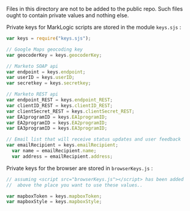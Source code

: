 Files in this directory are not to be added to the public repo. Such files
ought to contain private values and nothing else.


Private keys for MarkLogic scripts are stored in the module `keys.sjs` :


```javascript
var keys = require("keys.sjs");

// Google Maps geocoding key
var geocoderKey = keys.geocoderKey;

// Marketo SOAP api
var endpoint = keys.endpoint;
var userID = keys.userID;
var secretkey = keys.secretkey;

// Marketo REST api
var endpoint_REST = keys.endpoint_REST;
var clientID_REST = keys.clientID_REST;
var clientSecret_REST = keys.clientSecret_REST;
var EA1programID = keys.EA1programID;
var EA2programID = keys.EA2programID;
var EA3programID = keys.EA3programID;

// Email list that will receive status updates and user feedback
var emailRecipient = keys.emailRecipient;
  var name = emailRecipient.name;
  var address = emailRecipient.address;

```


Private keys for the browser are stored in `browserKeys.js` :

```javascript
// assuming <script src="browserKeys.js"></script> has been added
//  above the place you want to use these values..

var mapboxToken = keys.mapboxToken;
var mapboxStyle = keys.mapboxStyle;
```


